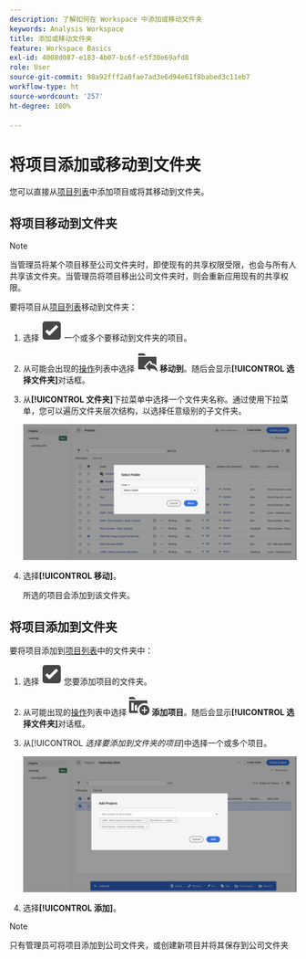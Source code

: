 ```yaml
---
description: 了解如何在 Workspace 中添加或移动文件夹
keywords: Analysis Workspace
title: 添加或移动文件夹
feature: Workspace Basics
exl-id: 4008d087-e183-4b07-bc6f-e5f30e69afd8
role: User
source-git-commit: 98a92fff2a0fae7ad3e6d94e61f8babed3c11eb7
workflow-type: ht
source-wordcount: '257'
ht-degree: 100%

---
```


# 将项目添加或移动到文件夹

您可以直接从[项目列表](/help/analysis-workspace/build-workspace-project/freeform-overview.md#project-list)中添加项目或将其移动到文件夹。

## 将项目移动到文件夹

>[!NOTE]
>
>当管理员将某个项目移至公司文件夹时，即使现有的共享权限受限，也会与所有人共享该文件夹。当管理员将项目移出公司文件夹时，则会重新应用现有的共享权限。
>

要将项目从[项目列表](/help/analysis-workspace/build-workspace-project/freeform-overview.md#project-list)移动到文件夹：

1. 选择 ![SelectBox](/help/assets/icons/SelectBox.svg) 一个或多个要移动到文件夹的项目。

1. 从可能会出现的[操作](/help/analysis-workspace/build-workspace-project/freeform-overview.md#actions)列表中选择 ![FolderAddTo](/help/assets/icons/FolderAddTo.svg) **移动到**。随后会显示&#x200B;**[!UICONTROL 选择文件夹]**&#x200B;对话框。

1. 从&#x200B;**[!UICONTROL 文件夹]**&#x200B;下拉菜单中选择一个文件夹名称。通过使用下拉菜单，您可以遍历文件夹层次结构，以选择任意级别的子文件夹。

   ![The Select Folder view showing the drop down menu and available subfolders.](/help/analysis-workspace/build-workspace-project/assets/add-projects.png)

1. 选择&#x200B;**[!UICONTROL 移动]**。


   所选的项目会添加到该文件夹。


## 将项目添加到文件夹

要将项目添加到[项目列表](/help/analysis-workspace/build-workspace-project/freeform-overview.md#project-list)中的文件夹中：

1. 选择 ![SelectBox](/help/assets/icons/SelectBox.svg) 您要添加项目的文件夹。

1. 从可能出现的[操作](/help/analysis-workspace/build-workspace-project/freeform-overview.md#actions)列表中选择 ![ProjectAdd](/help/assets/icons/ProjectAdd.svg) **添加项目**。随后会显示&#x200B;**[!UICONTROL 选择文件夹]**&#x200B;对话框。

1. 从&#x200B;[!UICONTROL *选择要添加到文件夹的项目*]&#x200B;中选择一个或多个项目。

   ![The Select Folder view showing the drop down menu and available subfolders.](/help/analysis-workspace/build-workspace-project/assets/add-projects-folder.png)

1. 选择&#x200B;**[!UICONTROL 添加]**。

>[!NOTE]
>
>只有管理员可将项目添加到公司文件夹，或创建新项目并将其保存到公司文件夹
